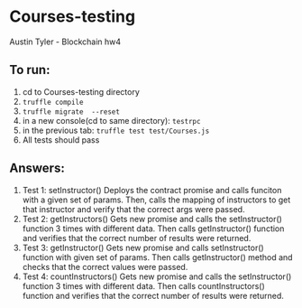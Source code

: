 # Courses-testing
Austin Tyler - Blockchain hw4

## To run:

1. cd to Courses-testing directory
1. `truffle compile`
1. `truffle migrate  --reset`
1. in a new console(cd to same directory): `testrpc`
1. in the previous tab: `truffle test test/Courses.js`
1. All tests should pass

## Answers:

1. Test 1: setInstructor()
  Deploys the contract promise and calls funciton with a given set of params. Then, calls the mapping of instructors to get that instructor and verify that the correct args were passed.
1. Test 2: getInstructors()
  Gets new promise and calls the setInstructor() function 3 times with different data. Then calls getInstructor() function and verifies that the correct number of results were returned.
1. Test 3: getInstructor()
  Gets new promise and calls setInstructor() function with given set of params. Then calls getInstructor() method and checks that the correct values were passed.
1. Test 4: countInstructors()
  Gets new promise and calls the setInstructor() function 3 times with different data. Then calls countInstructors() function and verifies that the correct number of results were returned.
